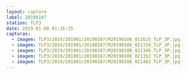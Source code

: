 ```yaml
---
layout: capture
label: 20190107
station: TLP3
date: 2019-01-08 01:16:25
capturas:
  - imagem: TLP3/2019/201901/20190107/M20190108_011625_TLP_3P.jpg
  - imagem: TLP3/2019/201901/20190107/M20190108_021330_TLP_3P.jpg
  - imagem: TLP3/2019/201901/20190107/M20190108_021346_TLP_3P.jpg
  - imagem: TLP3/2019/201901/20190107/M20190108_021352_TLP_3P.jpg
  - imagem: TLP3/2019/201901/20190107/M20190108_021403_TLP_3P.jpg
---
```

